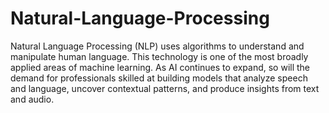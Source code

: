 # Natural-Language-Processing
Natural Language Processing (NLP) uses algorithms to understand and manipulate human language. This technology is one of the most broadly applied areas of machine learning. 
As AI continues to expand, so will the demand for professionals skilled at building models that analyze speech and language, uncover contextual patterns, and produce insights 
from text and audio.
